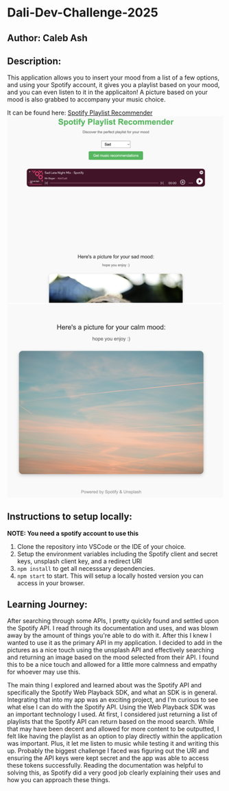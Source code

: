 # Dali-Dev-Challenge-2025
## Author: Caleb Ash

## Description:
This application allows you to insert your mood from a list of a few options, and using your Spotify account, it gives you a playlist based on your mood, and you can even listen to it in the applicaiton! A picture based on your mood is also grabbed to accompany your music choice.

It can be found here: [Spotify Playlist Recommender](https://dali-dev-challenge-2025.onrender.com/)
![Picture of application](./public/screenshot_one.png)
![Picture of application](./public/screenshot_two.png)

## Instructions to setup locally:
**NOTE: You need a spotify account to use this**
1. Clone the repository into VSCode or the IDE of your choice. 
2. Setup the environment variables including the Spotify client and secret keys, unsplash client key, and a redirect URI
3. `npm install` to get all necesssary dependencies.
4. `npm start` to start. This will setup a locally hosted version you can access in your browser.

## Learning Journey:
After searching through some APIs, I pretty quickly found and settled upon the Spotify API. I read through its documentation and uses, and was blown away by the amount of things you're able to do with it. After this I knew I wanted to use it as the primary API in my application. I decided to add in the pictures as a nice touch using the unsplash API and effectively searching and returning an image based on the mood selected from their API. I found this to be a nice touch and allowed for a little more calmness and empathy for whoever may use this.

The main thing I explored and learned about was the Spotify API and specifically the Spotify Web Playback SDK, and what an SDK is in general. Integrating that into my app was an exciting project, and I'm curious to see what else I can do with the Spotify API. Using the Web Playback SDK was an important technology I used. At first, I considered just returning a list of playlists that the Spotify API can return based on the mood search. While that may have been decent and allowed for more content to be outputted, I felt like having the playlist as an option to play directly within the application was important. Plus, it let me listen to music while testing it and writing this up. Probably the biggest challenge I faced was figuring out the URI and ensuring the API keys were kept secret and the app was able to access these tokens successfully. Reading the documentation was helpful to solving this, as Spotify did a very good job clearly explaining their uses and how you can approach these things.